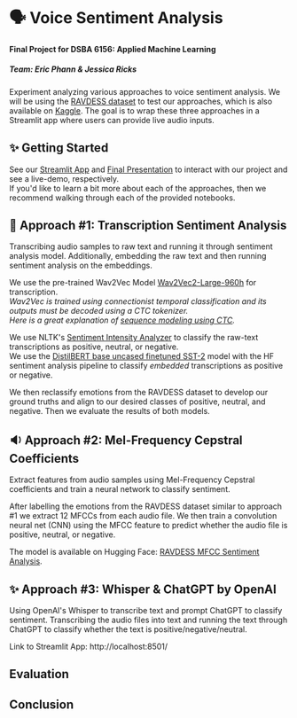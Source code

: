 # 🗣️ Voice Sentiment Analysis
#### Final Project for DSBA 6156: Applied Machine Learning  
##### Team: Eric Phann & Jessica Ricks  
Experiment analyzing various approaches to voice sentiment analysis. We will be using the [RAVDESS dataset](https://zenodo.org/records/1188976) to test our approaches, which is also available on [Kaggle](https://www.kaggle.com/datasets/uwrfkaggler/ravdess-emotional-speech-audio). The goal is to wrap these three approaches in a Streamlit app where users can provide live audio inputs.  

## ✨ Getting Started  
See our [Streamlit App]() and [Final Presentation]() to interact with our project and see a live-demo, respectively.  
If you'd like to learn a bit more about each of the approaches, then we recommend walking through each of the provided notebooks.  

## 📝 Approach #1: Transcription Sentiment Analysis
Transcribing audio samples to raw text and running it through sentiment analysis model. Additionally, embedding the raw text and then running sentiment analysis on the embeddings.

We use the pre-trained Wav2Vec Model [Wav2Vec2-Large-960h](https://huggingface.co/facebook/wav2vec2-large-960h) for transcription.  
_Wav2Vec is trained using connectionist temporal classification and its outputs must be decoded using a CTC tokenizer._  
_Here is a great explanation of [sequence modeling using CTC](https://distill.pub/2017/ctc/)._  

We use NLTK's [Sentiment Intensity Analyzer](https://www.nltk.org/api/nltk.sentiment.vader.html) to classify the raw-text transcriptions as positive, neutral, or negative.  
We use the [DistilBERT base uncased finetuned SST-2](https://huggingface.co/distilbert/distilbert-base-uncased-finetuned-sst-2-english) model with the HF sentiment analysis pipeline to classify _embedded_ transcriptions as positive or negative.  

We then reclassify emotions from the RAVDESS dataset to develop our ground truths and align to our desired classes of positive, neutral, and negative. Then we evaluate the results of both models.

## 🔉 Approach #2: Mel-Frequency Cepstral Coefficients  
Extract features from audio samples using Mel-Frequency Cepstral coefficients and train a neural network to classify sentiment.  

After labelling the emotions from the RAVDESS dataset similar to approach #1 we extract 12 MFCCs from each audio file. We then train a convolution neural net (CNN) using the MFCC feature to predict whether the audio file is positive, neutral, or negative.   

The model is available on Hugging Face: [RAVDESS MFCC Sentiment Analysis](ericphann/RAVDESS_MFCC_Sentiment_Analysis).

## ✨ Approach #3: Whisper & ChatGPT by OpenAI  
Using OpenAI's Whisper to transcribe text and prompt ChatGPT to classify sentiment.
Transcribing the audio files into text and running the text through ChatGPT to classify whether the text is positive/negative/neutral.

Link to Streamlit App: http://localhost:8501/

## Evaluation  

## Conclusion
